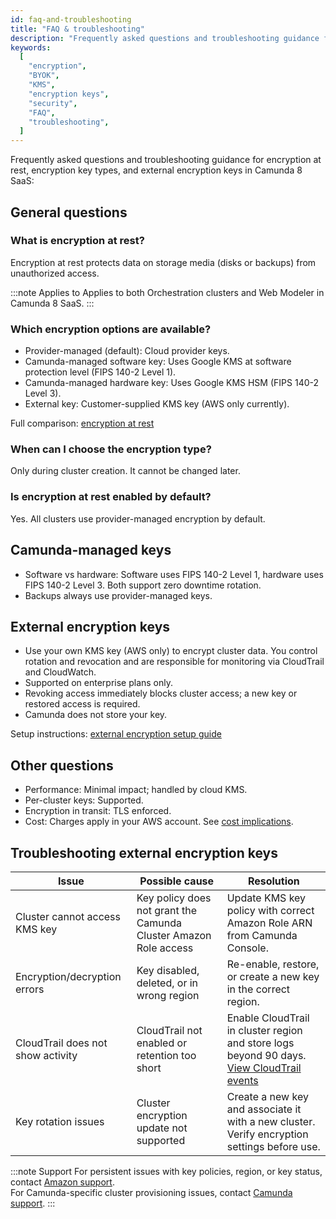 ```yaml
---
id: faq-and-troubleshooting
title: "FAQ & troubleshooting"
description: "Frequently asked questions and troubleshooting guidance for encryption at rest, encryption key types, and external encryption keys in Camunda 8 SaaS."
keywords:
  [
    "encryption",
    "BYOK",
    "KMS",
    "encryption keys",
    "security",
    "FAQ",
    "troubleshooting",
  ]
---
```


Frequently asked questions and troubleshooting guidance for encryption at rest, encryption key types, and external encryption keys in Camunda 8 SaaS:

## General questions

### What is encryption at rest?

Encryption at rest protects data on storage media (disks or backups) from unauthorized access.

:::note Applies to
Applies to both Orchestration clusters and Web Modeler in Camunda 8 SaaS.
:::

### Which encryption options are available?

- Provider-managed (default): Cloud provider keys.
- Camunda-managed software key: Uses Google KMS at software protection level (FIPS 140-2 Level 1).
- Camunda-managed hardware key: Uses Google KMS HSM (FIPS 140-2 Level 3).
- External key: Customer-supplied KMS key (AWS only currently).

Full comparison: [encryption at rest](/components/saas/encryption-at-rest.md)

### When can I choose the encryption type?

Only during cluster creation. It cannot be changed later.

### Is encryption at rest enabled by default?

Yes. All clusters use provider-managed encryption by default.

## Camunda-managed keys

- Software vs hardware: Software uses FIPS 140-2 Level 1, hardware uses FIPS 140-2 Level 3. Both support zero downtime rotation.
- Backups always use provider-managed keys.

## External encryption keys

- Use your own KMS key (AWS only) to encrypt cluster data. You control rotation and revocation and are responsible for monitoring via CloudTrail and CloudWatch.
- Supported on enterprise plans only.
- Revoking access immediately blocks cluster access; a new key or restored access is required.
- Camunda does not store your key.

Setup instructions: [external encryption setup guide](/components/saas/byok/aws-kms-setup.md)

## Other questions

- Performance: Minimal impact; handled by cloud KMS.
- Per-cluster keys: Supported.
- Encryption in transit: TLS enforced.
- Cost: Charges apply in your AWS account. See [cost implications](/components/saas/byok/index.md#cost-implications).

## Troubleshooting external encryption keys

| Issue                             | Possible cause                                                   | Resolution                                                                                                                                                                          |
| --------------------------------- | ---------------------------------------------------------------- | ----------------------------------------------------------------------------------------------------------------------------------------------------------------------------------- |
| Cluster cannot access KMS key     | Key policy does not grant the Camunda Cluster Amazon Role access | Update KMS key policy with correct Amazon Role ARN from Camunda Console.                                                                                                            |
| Encryption/decryption errors      | Key disabled, deleted, or in wrong region                        | Re-enable, restore, or create a new key in the correct region.                                                                                                                      |
| CloudTrail does not show activity | CloudTrail not enabled or retention too short                    | Enable CloudTrail in cluster region and store logs beyond 90 days. [View CloudTrail events](https://docs.aws.amazon.com/awscloudtrail/latest/userguide/view-cloudtrail-events.html) |
| Key rotation issues               | Cluster encryption update not supported                          | Create a new key and associate it with a new cluster. Verify encryption settings before use.                                                                                        |

:::note Support
For persistent issues with key policies, region, or key status, contact [Amazon support](https://aws.amazon.com/contact-us/).  
For Camunda-specific cluster provisioning issues, contact [Camunda support](https://camunda.com/services/support-guide/).
:::
